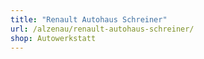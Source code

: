 ```yaml
---
title: "Renault Autohaus Schreiner"
url: /alzenau/renault-autohaus-schreiner/
shop: Autowerkstatt
---
```

